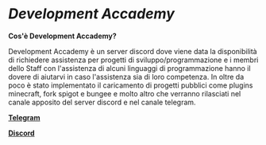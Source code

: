 # ***Development Accademy***

**Cos'è Development Accademy?**

Development Accademy è un server discord dove viene data la disponibilità di richiedere assistenza per progetti di sviluppo/programmazione e i membri dello Staff con l'assistenza di alcuni linguaggi di programmazione hanno il dovere di aiutarvi in caso l'assistenza sia di loro competenza.
In oltre da poco è stato implementato il caricamento di progetti pubblici come plugins minecraft, fork spigot e bungee  e molto altro che verranno rilasciati nel canale apposito del server discord e nel canale telegram.

[**Telegram**](https://t.me/DevelopmentAccademy)

[**Discord**](https://discord.gg/c92ySfQwCM)
